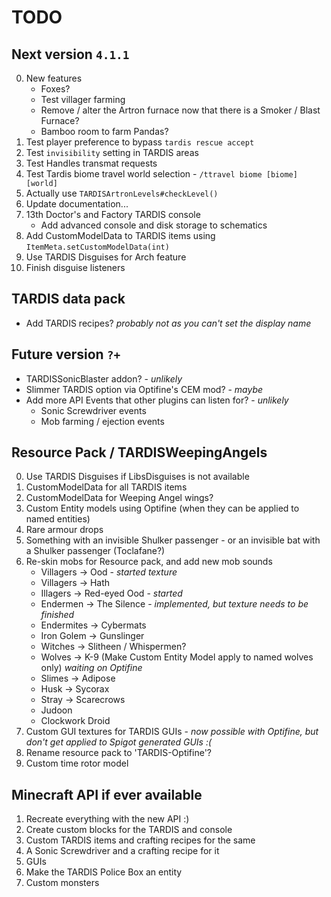 # TODO

## Next version `4.1.1`
0. New features
   * Foxes?
   * Test villager farming
   * Remove / alter the Artron furnace now that there is a Smoker / Blast Furnace?
   * Bamboo room to farm Pandas?
1. Test player preference to bypass `tardis rescue accept`
2. Test `invisibility` setting in TARDIS areas
3. Test Handles transmat requests
4. Test Tardis biome travel world selection - `/ttravel biome [biome] [world]`
5. Actually use `TARDISArtronLevels#checkLevel()`
6. Update documentation...
7. 13th Doctor's and Factory TARDIS console
   * Add advanced console and disk storage to schematics
8. Add CustomModelData to TARDIS items using `ItemMeta.setCustomModelData(int)`
9. Use TARDIS Disguises for Arch feature
10. Finish disguise listeners

## TARDIS data pack
* Add TARDIS recipes? _probably not as you can't set the display name_

## Future version `?+`
* TARDISSonicBlaster addon? - _unlikely_
* Slimmer TARDIS option via Optifine's CEM mod? - _maybe_
* Add more API Events that other plugins can listen for? - _unlikely_
   * Sonic Screwdriver events
   * Mob farming / ejection events

## Resource Pack / TARDISWeepingAngels
0. Use TARDIS Disguises if LibsDisguises is not available
1. CustomModelData for all TARDIS items
2. CustomModelData for Weeping Angel wings?
3. Custom Entity models using Optifine (when they can be applied to named entities)
4. Rare armour drops
5. Something with an invisible Shulker passenger - or an invisible bat with a Shulker passenger (Toclafane?)
6. Re-skin mobs for Resource pack, and add new mob sounds
   * Villagers -> Ood - _started texture_
   * Villagers -> Hath
   * Illagers -> Red-eyed Ood - _started_
   * Endermen -> The Silence - _implemented, but texture needs to be finished_
   * Endermites -> Cybermats
   * Iron Golem -> Gunslinger
   * Witches -> Slitheen / Whispermen?
   * Wolves -> K-9 (Make Custom Entity Model apply to named wolves only) _waiting on Optifine_
   * Slimes -> Adipose
   * Husk -> Sycorax
   * Stray -> Scarecrows
   * Judoon
   * Clockwork Droid
7. Custom GUI textures for TARDIS GUIs - _now possible with Optifine, but don't get applied to Spigot generated GUIs :(_
8. Rename resource pack to 'TARDIS-Optifine'?
9. Custom time rotor model

## Minecraft API if ever available
1. Recreate everything with the new API :)
2. Create custom blocks for the TARDIS and console
3. Custom TARDIS items and crafting recipes for the same
4. A Sonic Screwdriver and a crafting recipe for it
5. GUIs
6. Make the TARDIS Police Box an entity
7. Custom monsters
